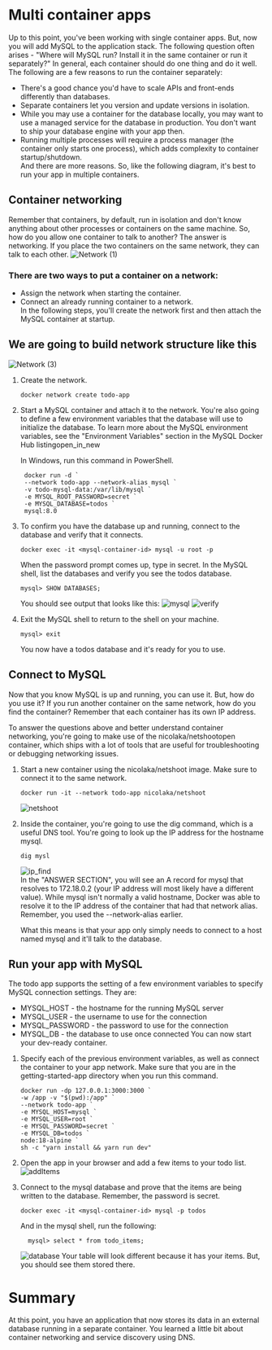 # Multi container apps
  Up to this point, you've been working with single container apps. But, now you will add MySQL to the application stack. The following question often arises - "Where will MySQL run? Install it in the same container or run it separately?" In general, each container should do one thing and do it well. The following are a few reasons to run the container separately:
  * There's a good chance you'd have to scale APIs and front-ends differently than databases.
  * Separate containers let you version and update versions in isolation.
  * While you may use a container for the database locally, you may want to use a managed service for the database in production. You don't want to ship your database engine with your app then.
  * Running multiple processes will require a process manager (the container only starts one process), which adds complexity to container startup/shutdown.  
    And there are more reasons. So, like the following diagram, it's best to run your app in multiple containers.

 ## Container networking 
  Remember that containers, by default, run in isolation and don't know anything about other processes or containers on the same machine. So, how do you allow one container to talk to another? The answer is networking. If you place the two containers on the same network, they can talk to each other.
![Network (1)](https://github.com/023-Asish/DevOps/assets/77069694/2bd5fe1e-0673-4a4f-8394-8255db95d8c9)

### There are two ways to put a container on a network:

* Assign the network when starting the container.
* Connect an already running container to a network.  
In the following steps, you'll create the network first and then attach the MySQL container at startup.

## We are going to build network structure like this
   ![Network (3)](https://github.com/023-Asish/DevOps/assets/77069694/f8faf31c-6237-47ea-8f1f-e968d36ec06d)
1. Create the network.
   ```
   docker network create todo-app
   ```
2. Start a MySQL container and attach it to the network. You're also going to define a few environment variables that the database will use to initialize the database. To learn more about the MySQL environment variables, see the "Environment Variables" section in the MySQL Docker Hub listingopen_in_new

   In Windows, run this command in PowerShell.
   ```
    docker run -d `
    --network todo-app --network-alias mysql `
    -v todo-mysql-data:/var/lib/mysql `
    -e MYSQL_ROOT_PASSWORD=secret `
    -e MYSQL_DATABASE=todos `
    mysql:8.0
   ```
3. To confirm you have the database up and running, connect to the database and verify that it connects.
   ```
   docker exec -it <mysql-container-id> mysql -u root -p
   ```
   When the password prompt comes up, type in secret. In the MySQL shell, list the databases and verify you see the todos database.
   ```
   mysql> SHOW DATABASES;
   ```
   You should see output that looks like this:
   ![mysql](https://github.com/023-Asish/DevOps/assets/77069694/1255fffb-a7df-4e7e-81a4-e64fb706c6f8)
   ![verify](https://github.com/023-Asish/DevOps/assets/77069694/38d6d6b5-4334-4fab-b589-dc356aa19dd2)
4. Exit the MySQL shell to return to the shell on your machine.
   ```
   mysql> exit
   ```
   You now have a todos database and it's ready for you to use.

## Connect to MySQL 
Now that you know MySQL is up and running, you can use it. But, how do you use it? If you run another container on the same network, how do you find the container? Remember that each container has its own IP address.

To answer the questions above and better understand container networking, you're going to make use of the nicolaka/netshootopen container, which ships with a lot of tools that are useful for troubleshooting or debugging networking issues.
1. Start a new container using the nicolaka/netshoot image. Make sure to connect it to the same network.
   ```
   docker run -it --network todo-app nicolaka/netshoot
   ```
   ![netshoot](https://github.com/023-Asish/DevOps/assets/77069694/c45c5f29-4c04-4b48-8ddd-f28e99bfb44d)
2. Inside the container, you're going to use the dig command, which is a useful DNS tool. You're going to look up the IP address for the hostname mysql.
   ```
   dig mysl
   ```
   ![ip_find](https://github.com/023-Asish/DevOps/assets/77069694/a8e4d01c-a968-40aa-83a1-1835662faf1b)  
   In the "ANSWER SECTION", you will see an A record for mysql that resolves to 172.18.0.2 (your IP address will most likely have a different value). While mysql isn't normally a valid hostname, Docker was able to resolve it to the IP address of the container that had that network alias. Remember, you used the --network-alias earlier.

   What this means is that your app only simply needs to connect to a host named mysql and it'll talk to the database.
## Run your app with MySQL 
   The todo app supports the setting of a few environment variables to specify MySQL connection settings. They are:

   * MYSQL_HOST - the hostname for the running MySQL server
   * MYSQL_USER - the username to use for the connection
   * MYSQL_PASSWORD - the password to use for the connection
   * MYSQL_DB - the database to use once connected
  You can now start your dev-ready container.

  1. Specify each of the previous environment variables, as well as connect the container to your app network. Make sure that you are in the getting-started-app directory when you run this command.
      ```
      docker run -dp 127.0.0.1:3000:3000 `
      -w /app -v "$(pwd):/app" `
      --network todo-app `
      -e MYSQL_HOST=mysql `
      -e MYSQL_USER=root `
      -e MYSQL_PASSWORD=secret `
      -e MYSQL_DB=todos `
      node:18-alpine `
      sh -c "yarn install && yarn run dev"
     ```
  2. Open the app in your browser and add a few items to your todo list.
      ![addItems](https://github.com/023-Asish/DevOps/assets/77069694/53dfa356-56c3-4699-b951-bb2434c92d91)

  3. Connect to the mysql database and prove that the items are being written to the database. Remember, the password is secret.
      ```
      docker exec -it <mysql-container-id> mysql -p todos
      ```
      And in the mysql shell, run the following:
      ```
        mysql> select * from todo_items;
      ```
      ![database](https://github.com/023-Asish/DevOps/assets/77069694/b5c42127-1676-414e-91f0-5c404b24b0c0)
      Your table will look different because it has your items. But, you should see them stored there.

# Summary 
At this point, you have an application that now stores its data in an external database running in a separate container. You learned a little bit about container networking and service discovery using DNS.


      
